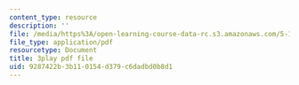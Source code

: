 ```yaml
---
content_type: resource
description: ''
file: /media/https%3A/open-learning-course-data-rc.s3.amazonaws.com/5-111sc-principles-of-chemical-science-fall-2014/9287422b3b110154d379c6dadbd0b8d1_BBbuj0XpaiQ.pdf
file_type: application/pdf
resourcetype: Document
title: 3play pdf file
uid: 9287422b-3b11-0154-d379-c6dadbd0b8d1
---
```


